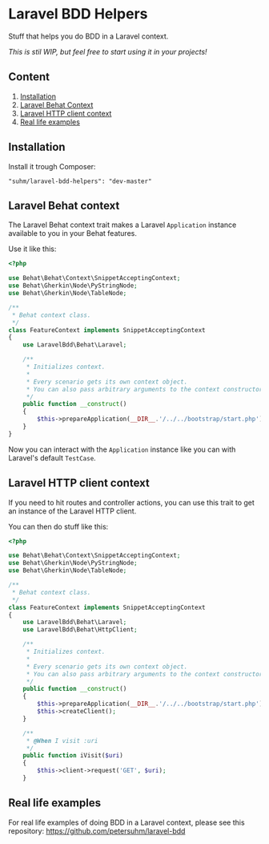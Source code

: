 Laravel BDD Helpers
===================

Stuff that helps you do BDD in a Laravel context.

_This is stil WIP, but feel free to start using it in your projects!_

## Content

1. [Installation](#installation)
2. [Laravel Behat Context](#laravel-behat-context)
3. [Laravel HTTP client context](#laravel-http-client-context)
4. [Real life examples](#real-life-examples)

## Installation

Install it trough Composer:

```
"suhm/laravel-bdd-helpers": "dev-master"
```

## Laravel Behat context

The Laravel Behat context trait makes a Laravel `Application` instance available to you in your Behat features.

Use it like this:

```php
<?php

use Behat\Behat\Context\SnippetAcceptingContext;
use Behat\Gherkin\Node\PyStringNode;
use Behat\Gherkin\Node\TableNode;

/**
 * Behat context class.
 */
class FeatureContext implements SnippetAcceptingContext
{
    use LaravelBdd\Behat\Laravel;

    /**
     * Initializes context.
     *
     * Every scenario gets its own context object.
     * You can also pass arbitrary arguments to the context constructor through behat.yml.
     */
    public function __construct()
    {
        $this->prepareApplication(__DIR__.'/../../bootstrap/start.php');
    }
}
```

Now you can interact with the `Application` instance like you can with Laravel's default `TestCase`.

## Laravel HTTP client context

If you need to hit routes and controller actions, you can use this trait to get an instance of the Laravel HTTP client.

You can then do stuff like this:

```php
<?php

use Behat\Behat\Context\SnippetAcceptingContext;
use Behat\Gherkin\Node\PyStringNode;
use Behat\Gherkin\Node\TableNode;

/**
 * Behat context class.
 */
class FeatureContext implements SnippetAcceptingContext
{
    use LaravelBdd\Behat\Laravel;
    use LaravelBdd\Behat\HttpClient;

    /**
     * Initializes context.
     *
     * Every scenario gets its own context object.
     * You can also pass arbitrary arguments to the context constructor through behat.yml.
     */
    public function __construct()
    {
        $this->prepareApplication(__DIR__.'/../../bootstrap/start.php');
        $this->createClient();
    }

    /**
     * @When I visit :uri
     */
    public function iVisit($uri)
    {
        $this->client->request('GET', $uri);
    }
```

## Real life examples

For real life examples of doing BDD in a Laravel context, please see this repository: https://github.com/petersuhm/laravel-bdd
